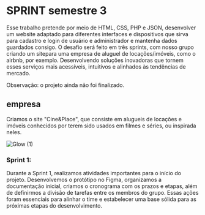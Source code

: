 # SPRINT semestre 3

Esse trabalho pretende por meio de HTML, CSS, PHP e JSON, desenvolver um website adaptado para diferentes interfaces e dispositivos que sirva para cadastro e login de usuário e administrador e mantenha dados guardados consigo. O desafio será feito em três sprints, com nosso grupo criando um sitepara uma empresa de aluguel de locações/imóveis, como o airbnb, por exemplo. Desenvolvendo soluções inovadoras que tornem esses serviços mais acessíveis, intuitivos e alinhados às tendências de mercado.

Observação: o projeto ainda não foi finalizado.

## empresa

Criamos o site "Cine&Place", que consiste em alugueis de locações e imóveis conhecidos por terem sido usados em filmes e séries, ou inspirada neles.

![Glow (1)](https://github.com/user-attachments/assets/99b4b286-c854-426b-b4bb-b4fe1c737ee5)
###  Sprint 1:
Durante a Sprint 1, realizamos atividades importantes para o início do projeto. Desenvolvemos o protótipo no Figma, organizamos a documentação inicial, criamos o cronograma com os prazos e etapas, além de definirmos a divisão de tarefas entre os membros do grupo. Essas ações foram essenciais para alinhar o time e estabelecer uma base sólida para as próximas etapas do desenvolvimento.

